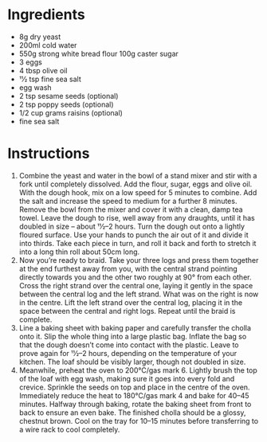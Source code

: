 # Ingredients

- 8g dry yeast
- 200ml cold water
- 550g strong white bread flour 100g caster sugar
- 3 eggs
- 4 tbsp olive oil
- 11⁄2 tsp fine sea salt
- egg wash
- 2 tsp sesame seeds (optional)
- 2 tsp poppy seeds (optional)
- 1/2 cup grams raisins (optional)
- fine sea salt

# Instructions

1. Combine the yeast and water in the bowl of a stand mixer and stir with a fork until completely dissolved. Add the flour, sugar, eggs and olive oil. With the dough hook, mix on a low speed for 5 minutes to combine. Add the salt and increase the speed to medium for a further 8 minutes. Remove the bowl from the mixer and cover it with a clean, damp tea towel. Leave the dough to rise, well away from any draughts, until it has doubled in size – about 11⁄2–2 hours. Turn the dough out onto a lightly floured surface. Use your hands to punch the air out of it and divide it into thirds. Take each piece in turn, and roll it back and forth to stretch it into a long thin roll about 50cm long.
2. Now you’re ready to braid. Take your three logs and press them together at the end furthest away from you, with the central strand pointing directly towards you and the other two roughly at 90° from each other. Cross the right strand over the central one, laying it gently in the space between the central log and the left strand. What was on the right is now in the centre. Lift the left strand over the central log, placing it in the space between the central and right logs. Repeat until the braid is complete.
3. Line a baking sheet with baking paper and carefully transfer the cholla onto it. Slip the whole thing into a large plastic bag. Inflate the bag so that the dough doesn’t come into contact with the plastic. Leave to prove again for 11⁄2–2 hours, depending on the temperature of your kitchen. The loaf should be visibly larger, though not doubled in size.
4. Meanwhile, preheat the oven to 200°C/gas mark 6. Lightly brush the top of the loaf with egg wash, making sure it goes into every fold and crevice. Sprinkle the seeds on top and place in the centre of the oven. Immediately reduce the heat to 180°C/gas mark 4 and bake for 40–45 minutes. Halfway through baking, rotate the baking sheet from front to back to ensure an
even bake. The finished cholla should be a glossy, chestnut brown. Cool on the tray for 10–15 minutes before transferring to a wire rack to cool completely.
